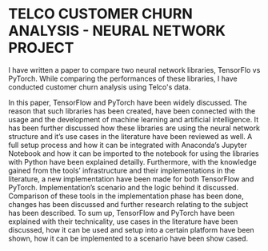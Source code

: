 # TELCO CUSTOMER CHURN ANALYSIS - NEURAL NETWORK PROJECT
I have written a paper to compare two neural network libraries, TensorFlo vs PyTorch.
While comparing the performances of these libraries, I have conducted customer churn analysis using Telco's data.

In this paper, TensorFlow and PyTorch have been widely discussed. The reason that such libraries has been created, have been connected with the usage and the development of machine learning and artificial intelligence. It has been further discussed how these libraries are using the neural network structure and it’s use cases in the literature have been reviewed as well. A full setup process and how it can be integrated with Anaconda’s Jupyter Notebook and how it can be imported to the notebook for using the libraries with Python have been explained detailly. Furthermore, with the knowledge gained from the tools’ infrastructure and their implementations in the literature, a new implementation have been made for both TensorFlow and PyTorch. Implementation’s scenario and the logic behind it discussed. Comparison of these tools in the implementation phase has been done, changes has been discussed and further research relating to the subject has been described.
To sum up, TensorFlow and PyTorch have been explained with their technicality, use cases in the literature have been discussed, how it can be used and setup into a certain platform have been shown, how it can be implemented to a scenario have been show cased.
